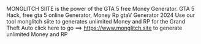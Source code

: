 MONGLITCH SIITE is the power of the GTA 5 free Money Generator.
GTA 5 Hack, free gta 5 online Generator, Money Rp gtaV Generator 2024
Use our tool monglitch siite to generates unlimited Money and RP for the Grand Theft Auto
click here to go  ==> https://www.monglitch.site to generate unlimited Money and RP
